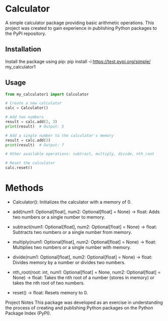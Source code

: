# Calculator

A simple calculator package providing basic arithmetic operations. This project was created to gain experience in publishing Python packages to the PyPI repository.

## Installation

Install the package using pip:
pip install -i https://test.pypi.org/simple/ my_calculator1

## Usage

```python
from my_calculator1 import Calculator

# Create a new calculator
calc = Calculator()

# Add two numbers
result = calc.add(2, 3)
print(result)  # Output: 5

# Add a single number to the calculator's memory
result = calc.add(2)
print(result)  # Output: 7

# Other available operations: subtract, multiply, divide, nth_root

# Reset the calculator
calc.reset()

```

# Methods
- Calculator(): Initializes the calculator with a memory of 0.

- add(num1: Optional[float], num2: Optional[float] = None) -> float: Adds two numbers or a single number to memory.

- subtract(num1: Optional[float], num2: Optional[float] = None) -> float: Subtracts two numbers or a single number from memory.

- multiply(num1: Optional[float], num2: Optional[float] = None) -> float: Multiplies two numbers or a single number with memory.

- divide(num1: Optional[float], num2: Optional[float] = None) -> float: Divides memory by a number or divides two numbers.

- nth_root(root: int, num1: Optional[float] = None, num2: Optional[float] = None) -> float: Takes the nth root of a number (stores in memory) or takes the nth root of two numbers.

- reset() -> float: Resets memory to 0.

Project Notes
This package was developed as an exercise in understanding the process of creating and publishing Python packages on the Python Package Index (PyPI).
